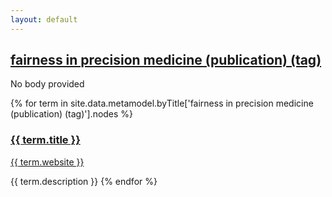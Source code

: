 ```yaml
---
layout: default
---
```

<style>
.initial-content {
  padding-left:5%;
  padding-right:25px;
}
</style>

## <a href='/_pages/embed?t=fairness in precision medicine (publication) (tag)'>fairness in precision medicine (publication) (tag)</a>

No body provided







{% for term in site.data.metamodel.byTitle['fairness in precision medicine (publication) (tag)'].nodes %}
### <a href='/_pages/embed?t={{ term.title }}'>{{ term.title }}</a>

<a href='{{ term.website }}'>{{ term.website }}</a>

{{ term.description }}
{% endfor %}
